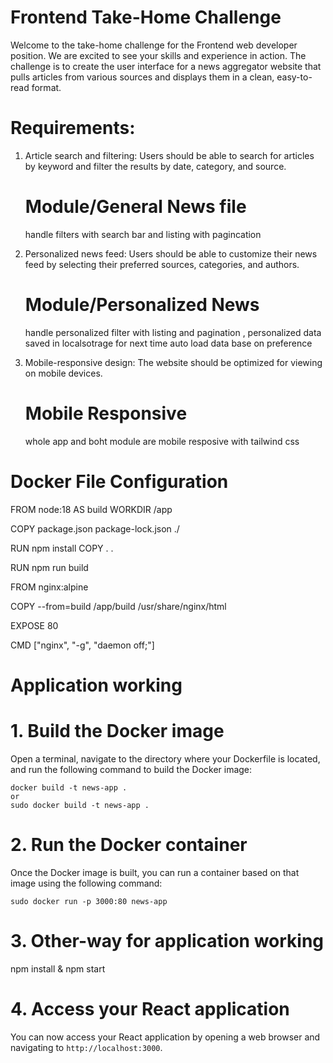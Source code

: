 # Frontend Take-Home Challenge

Welcome to the take-home challenge for the Frontend web developer position. We are excited to see your skills and experience in action. The challenge is to create the user interface for a news aggregator website that pulls articles from various sources and displays them in a clean, easy-to-read format.

# Requirements:

1. Article search and filtering: Users should be able to search for articles by keyword and filter the results by date, category, and source.

   # Module/General News file

   handle filters with search bar and listing with pagincation

2. Personalized news feed: Users should be able to customize their news feed by selecting their preferred sources, categories, and authors.

   # Module/Personalized News

   handle personalized filter with listing and pagination , personalized data saved in localsotrage for next time auto load data base on preference

3. Mobile-responsive design: The website should be optimized for viewing on mobile devices.
   # Mobile Responsive
   whole app and boht module are mobile resposive with tailwind css

# Docker File Configuration

FROM node:18 AS build
WORKDIR /app

COPY package.json package-lock.json ./

RUN npm install
COPY . .

RUN npm run build

FROM nginx:alpine

COPY --from=build /app/build /usr/share/nginx/html

EXPOSE 80

CMD ["nginx", "-g", "daemon off;"]

# Application working

# 1. Build the Docker image

Open a terminal, navigate to the directory where your Dockerfile is located, and run the following command to build the Docker image:

```
docker build -t news-app .
or
sudo docker build -t news-app .
```

# 2. Run the Docker container

Once the Docker image is built, you can run a container based on that image using the following command:

```
sudo docker run -p 3000:80 news-app
```

# 3. Other-way for application working

npm install & npm start

# 4. Access your React application

You can now access your React application by opening a web browser and navigating to `http://localhost:3000`.
